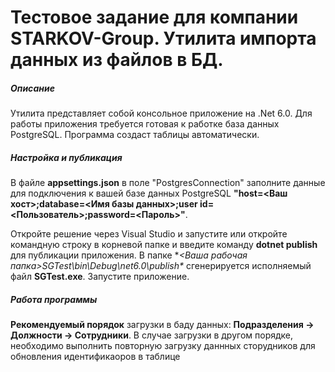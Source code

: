 # Тестовое задание для компании STARKOV-Group. Утилита импорта данных из файлов в БД.

##### Описание
Утилита представляет собой консольное приложение на .Net 6.0.
Для работы приложения требуется готовая к работке база данных PostgreSQL. Программа создаст таблицы автоматически.

##### Настройка и публикация
В файле **appsettings.json** в поле "PostgresConnection" заполните данные для подключения к вашей базе данных PostgreSQL **"host=<Ваш хост>;database=<Имя базы данных>;user id=<Пользователь>;password=<Пароль>"**. 

Откройте решение через Visual Studio и запустите или откройте командную строку в корневой папке и введите команду **dotnet publish** для публикации приложения. В папке **<Ваша рабочая папка>SGTest\bin\Debug\net6.0\publish\** сгенерируется исполняемый файл **SGTest.exe**. Запустите приложение.

##### Работа программы 
**Рекомендуемый порядок** загрузки в баду данных: **Подразделения -> Должности -> Сотрудники**.
В случае загрузки в другом порядке, необходимо выполнить повторную загрузку даннных сторудников для обновления идентификаоров в таблице
